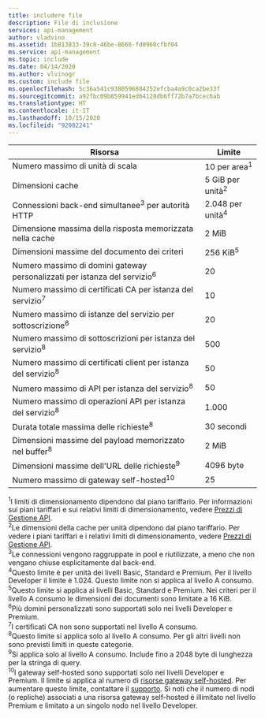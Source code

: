 ```yaml
---
title: includere file
description: File di inclusione
services: api-management
author: vladvino
ms.assetid: 1b813833-39c8-46be-8666-fd0960cfbf04
ms.service: api-management
ms.topic: include
ms.date: 04/14/2020
ms.author: vlvinogr
ms.custom: include file
ms.openlocfilehash: 5c36a541c9380596884252efcba4a9c0ca2be33f
ms.sourcegitcommit: a92fbc09b859941ed64128db6ff72b7a7bcec6ab
ms.translationtype: HT
ms.contentlocale: it-IT
ms.lasthandoff: 10/15/2020
ms.locfileid: "92082241"
---
```

| Risorsa | Limite |
| ---------------------------------------------------------------------- | -------------------------- |
| Numero massimo di unità di scala | 10 per area<sup>1</sup> |
| Dimensioni cache | 5 GiB per unità<sup>2</sup> |
| Connessioni back-end simultanee<sup>3</sup> per autorità HTTP | 2\.048 per unità<sup>4</sup> |
| Dimensione massima della risposta memorizzata nella cache | 2 MiB |
| Dimensioni massime del documento dei criteri | 256 KiB<sup>5</sup> |
| Numero massimo di domini gateway personalizzati per istanza del servizio<sup>6</sup> | 20 |
| Numero massimo di certificati CA per istanza del servizio<sup>7</sup> | 10 |
| Numero massimo di istanze del servizio per sottoscrizione<sup>8</sup> | 20 |
| Numero massimo di sottoscrizioni per istanza del servizio<sup>8</sup> | 500 |
| Numero massimo di certificati client per istanza del servizio<sup>8</sup> | 50 |
| Numero massimo di API per istanza del servizio<sup>8</sup> | 50 |
| Numero massimo di operazioni API per istanza del servizio<sup>8</sup> | 1\.000 |
| Durata totale massima delle richieste<sup>8</sup> | 30 secondi |
| Dimensioni massime del payload memorizzato nel buffer<sup>8</sup> | 2 MiB |
| Dimensioni massime dell'URL delle richieste<sup>9</sup> | 4096 byte |
| Numero massimo di gateway self-hosted<sup>10</sup> | 25 |

<sup>1</sup>I limiti di dimensionamento dipendono dal piano tariffario. Per informazioni sui piani tariffari e sui relativi limiti di dimensionamento, vedere [Prezzi di Gestione API](https://azure.microsoft.com/pricing/details/api-management/).<br/>
<sup>2</sup>Le dimensioni della cache per unità dipendono dal piano tariffario. Per vedere i piani tariffari e i relativi limiti di dimensionamento, vedere [Prezzi di Gestione API](https://azure.microsoft.com/pricing/details/api-management/).<br/>
<sup>3</sup>Le connessioni vengono raggruppate in pool e riutilizzate, a meno che non vengano chiuse esplicitamente dal back-end.<br/>
<sup>4</sup>Questo limite è per unità dei livelli Basic, Standard e Premium. Per il livello Developer il limite è 1.024. Questo limite non si applica al livello A consumo.<br/>
<sup>5</sup>Questo limite si applica ai livelli Basic, Standard e Premium. Nei criteri per il livello A consumo le dimensioni dei documenti sono limitate a 16 KiB.<br/>
<sup>6</sup>Più domini personalizzati sono supportati solo nei livelli Developer e Premium.<br/>
<sup>7</sup>I certificati CA non sono supportati nel livello A consumo.<br/>
<sup>8</sup>Questo limite si applica solo al livello A consumo. Per gli altri livelli non sono previsti limiti in queste categorie.<br/>
<sup>9</sup>Si applica solo al livello A consumo. Include fino a 2048 byte di lunghezza per la stringa di query.<br/>
<sup>10</sup>I gateway self-hosted sono supportati solo nei livelli Developer e Premium. Il limite si applica al numero di [risorse gateway self-hosted](https://docs.microsoft.com/rest/api/apimanagement/2019-12-01/gateway). Per aumentare questo limite, contattare il [supporto](https://azure.microsoft.com/support/options/). Si noti che il numero di nodi (o repliche) associati a una risorsa gateway self-hosted è illimitato nel livello Premium e limitato a un singolo nodo nel livello Developer.

